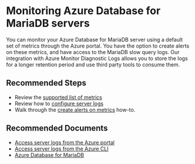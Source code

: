 <properties
    pageTitle="Monitoring Azure Database for MariaDB servers"
    description="Monitoring Azure Database for MariaDB servers"
    service="microsoft.dbformariadb"
    resource="servers"
    authors="ajlam"
    ms.author="andrela"
    displayOrder="300"
    selfHelpType="generic"
    supportTopicIds="32640155"
    resourceTags="servers, databases"
    productPesIds="16617"
    cloudEnvironments="public"
    articleId="388594d4-b25f-40a9-81a2-26674705d2c1"
/>

# Monitoring Azure Database for MariaDB servers

You can monitor your Azure Database for MariaDB server using a default set of metrics through the Azure portal. You have the option to create alerts on these metrics, and have access to the MariaDB slow query logs. Our integration with Azure Monitor Diagnostic Logs allows you to store the logs for a longer retention period and use third party tools to consume them.

## **Recommended Steps**

* Review the [supported list of metrics](https://docs.microsoft.com/azure/mariadb/concepts-monitoring)
* Review how to [configure server logs](https://docs.microsoft.com/azure/mariadb/concepts-server-logs)
* Walk through the [create alerts on metrics](https://docs.microsoft.com/azure/mariadb/howto-alert-metric) how-to.

## **Recommended Documents**

* [Access server logs from the Azure portal](https://docs.microsoft.com/azure/mariadb/howto-configure-server-logs-portal)<br>
* [Access server logs from the Azure CLI](https://docs.microsoft.com/azure/mariadb/howto-configure-server-logs-cli)<br>
* [Azure Database for MariaDB](https://docs.microsoft.com/azure/mariadb/)
